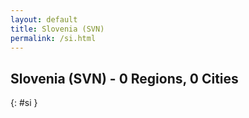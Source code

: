```yaml
---
layout: default
title: Slovenia (SVN)
permalink: /si.html
---
```



## Slovenia (SVN) - 0 Regions, 0 Cities
{: #si }






 
